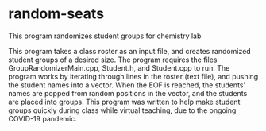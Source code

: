 # random-seats
This program randomizes student groups for chemistry lab

This program takes a class roster as an input file, and creates randomized student groups of a desired size. The program requires the files GroupRandomizerMain.cpp, Student.h, and Student.cpp to run. The program works by iterating through lines in the roster (text file), and pushing the student names into a vector. When the EOF is reached, the students' names are popped from random positions in the vector, and the students are placed into groups. This program was written to help make student groups quickly during class while virtual teaching, due to the ongoing COVID-19 pandemic.
